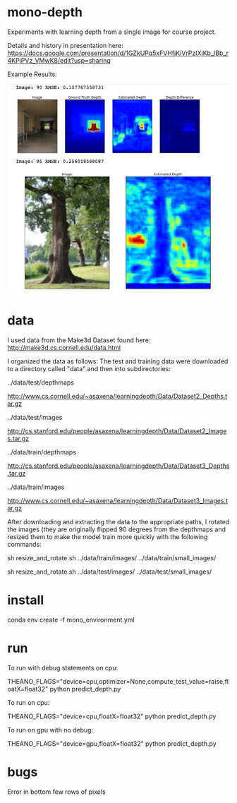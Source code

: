 # mono-depth
Experiments with learning depth from a single image for course project.

Details and history in presentation here: https://docs.google.com/presentation/d/1GZkUPq5xFVHfjKiVrPzIXjKb_lBb_r4KPjPVz_VMwK8/edit?usp=sharing

Example Results:

![hallway](hallway_depth.png)
![tree](tree_depth.png)

# data
I used data from the Make3d Dataset found here:
http://make3d.cs.cornell.edu/data.html

I organized the data as follows:
The test and training data were downloaded to a directory called "data" and then into subdirectories:


../data/test/depthmaps 

http://www.cs.cornell.edu/~asaxena/learningdepth/Data/Dataset2_Depths.tar.gz

../data/test/images

http://cs.stanford.edu/people/asaxena/learningdepth/Data/Dataset2_Images.tar.gz

../data/train/depthmaps

http://cs.stanford.edu/people/asaxena/learningdepth/Data/Dataset3_Depths.tar.gz

../data/train/images

http://www.cs.cornell.edu/~asaxena/learningdepth/Data/Dataset3_Images.tar.gz

After downloading and extracting the data to the appropriate paths, 
I rotated the images (they are originally flipped 90 degrees from the 
depthmaps and resized them to make the model train more quickly with the 
following commands:

sh resize_and_rotate.sh ../data/train/images/ ../data/train/small_images/

sh resize_and_rotate.sh ../data/test/images/ ../data/test/small_images/


# install
conda env create -f mono_environment.yml

# run
To run with debug statements on cpu:

THEANO_FLAGS="device=cpu,optimizer=None,compute_test_value=raise,floatX=float32" python predict_depth.py

To run on cpu:

THEANO_FLAGS="device=cpu,floatX=float32" python predict_depth.py

To run on gpu with no debug:

THEANO_FLAGS="device=gpu,floatX=float32" python predict_depth.py

# bugs

Error in bottom few rows of pixels 
